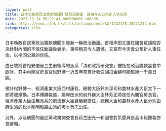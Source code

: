 ```yaml
---
layout: post
title: 日本自民黨政治籌款醜聞引發政治動盪　首相今天公布新人事任命
date: 2023-12-14 05:22:41.000000000 +08:00
link: https://news.rthk.hk/rthk/ch/component/k2/1732178-20231214.htm
categories: rthk
---
```


日本執政自民黨政治籌款醜聞引發新一輪政治動盪。首相岸田文雄在國會眾議院否決針對內閣的不信任動議後表示，事件極其令人遺憾，又宣布今天會公布新人事任命，以挽回公眾的信任。

由已故前首相安倍晉三生前領導的派系「清和政策研究會」被指在政治籌款宴會中歛財，其中內閣官房長官松野博一近五年來累計收受回扣金額可能超過一千萬日圓。

預計松野博一、經濟產業大臣西村康稔、總務大臣鈴木淳司和農林水產大臣宮下一郎將被撤換。日本傳媒報道，屬岸田派的前外務大臣林芳正將接任內閣官房長官，經濟產業大臣由無派系的前法務大臣齋藤健擔任，總務大臣和農林水產大臣分別由麻生派的松本剛明和森山派的坂本哲志出任。

另外，涉及醜聞的自民黨政務調查會長萩生田光一和國會對策委員長高木毅據報亦會辭職。
